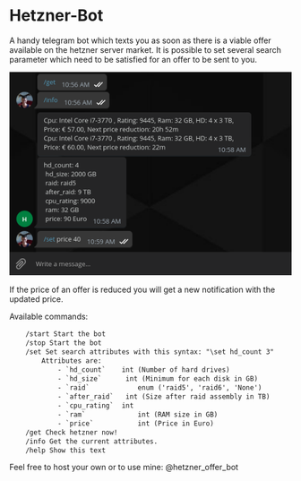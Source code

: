 # Hetzner-Bot

A handy telegram bot which texts you as soon as there is a viable offer available on the hetzner server market.
It is possible to set several search parameter which need to be satisfied for an offer to be sent to you.

![Pueue](https://raw.githubusercontent.com/Nukesor/images/master/hetzner_bot_reply.png)

If the price of an offer is reduced you will get a new notification with the updated price.

Available commands:

        /start Start the bot
        /stop Start the bot
        /set Set search attributes with this syntax: "\set hd_count 3"
            Attributes are:
                - `hd_count`    int (Number of hard drives)
                - `hd_size`      int (Minimum for each disk in GB)
                - `raid`            enum ('raid5', 'raid6', 'None')
                - `after_raid`   int (Size after raid assembly in TB)
                - `cpu_rating`  int
                - `ram`             int (RAM size in GB)
                - `price`           int (Price in Euro)
        /get Check hetzner now!
        /info Get the current attributes.
        /help Show this text

Feel free to host your own or to use mine: @hetzner_offer_bot
